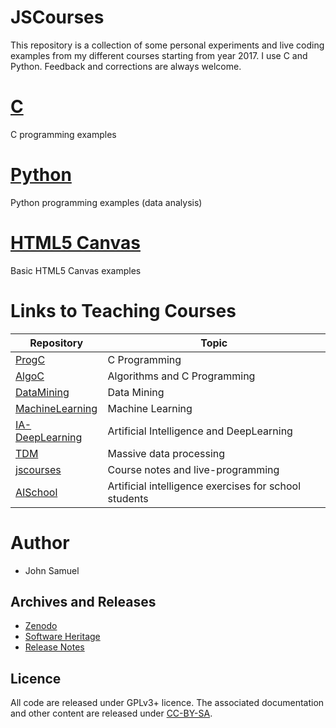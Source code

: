 # JSCourses

This repository is a collection of some personal experiments and live coding examples from my different courses starting from year 2017. I use C and Python. Feedback and corrections are always welcome.

# [C](c/README.md)

C programming examples

# [Python](python/README.md)

Python programming examples (data analysis)

# [HTML5 Canvas](html/README.md)

Basic HTML5 Canvas examples

# Links to Teaching Courses

Repository | Topic
-|-
[ProgC](https://github.com/johnsamuelwrites/ProgC) | C Programming
[AlgoC](https://github.com/johnsamuelwrites/AlgoC) | Algorithms and C Programming
[DataMining](https://github.com/johnsamuelwrites/DataMining) | Data Mining
[MachineLearning](https://github.com/johnsamuelwrites/MachineLearning) | Machine Learning
[IA-DeepLearning](https://github.com/johnsamuelwrites/IA-DeepLearning) | Artificial Intelligence and DeepLearning
[TDM](https://github.com/johnsamuelwrites/TDM) | Massive data processing 
[jscourses](https://github.com/johnsamuelwrites/jscourses) | Course notes and live-programming
[AISchool](https://github.com/johnsamuelwrites/AISchool) | Artificial intelligence exercises for school students

# Author
- John Samuel

## Archives and Releases
- [Zenodo](https://doi.org/10.5281/zenodo.1291334)
- [Software Heritage](https://archive.softwareheritage.org/browse/origin/directory/?origin_url=https://github.com/johnsamuelwrites/jscourses)
- [Release Notes](RELEASE.md)

## Licence
All code are released under GPLv3+ licence. The associated documentation and other content are released under [CC-BY-SA](http://creativecommons.org/licenses/by-sa/4.0/).
